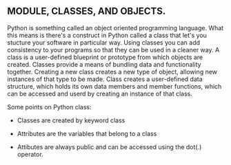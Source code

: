 MODULE, CLASSES, AND OBJECTS.
-----------------------------

Python is something called an object oriented programming language. What this means is there's a construct in Python called a class that let's you stucture your software in particular way.
Using classes you can add consistency to your programs so that they can be used in a cleaner way.
A class is a user-defined blueprint or prototype from which objects are created.
Classes provide a means of bundling data and functionality together.
Creating a new class creates a new type of object, allowing new instances of that type to be made.
Class creates a user-defined data structure, which holds its own data members and member functions, which can be accessed and userd by creating an instance of that class.

Some points on Python class:

- Classes are created by keyword class

- Attributes are the variables that belong to a class

- Attibutes are always public and can be accessed using the dot(.) operator.

